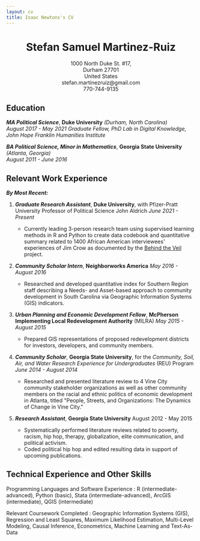 ```yaml
---
layout: cv
title: Isaac Newtons's CV
---
```

#  <div align="center"> Stefan Samuel Martinez-Ruiz </div> 



<div align="center">1000 North Duke St. #17, </div>
<div align="center">Durham 27701     </div>                     
<div align="center">United States     </div>                    
<div align="center">stefan.martinezruiz@gmail.com         </div>                         
<div align="center">770-744-9135               </div>                                              

Education
---------

***MA Political Science***, **Duke University** *(Durham, North Carolina)*          
*August 2017 - May 2021*
*Graduate Fellow, PhD Lab in Digital Knowledge, John Hope Franklin Humanities Institute*


***BA Political Science, Minor in Mathematics***, **Georgia State University** *(Atlanta, Georgia)*          
*August 2011 - June 2016*

Relevant Work Experience 
----------

***By Most Recent:***

 1. ***Graduate Research Assistant***, **Duke University**, with Pfizer-Pratt University Professor of Political Science John Aldrich
*June 2021 - Present*

    * Currently leading 3-person research team using supervised learning methods in R and Python to create data codebook and quantitative summary related to 1400 African American interviewees' experiences of Jim Crow as documented by the [Behind the Veil](https://www.loc.gov/folklife/civilrights/survey/view_collection.php?coll_id=875) project.

 3. ***Community Scholar Intern***, **Neighborworks America**
*May 2016 - August 2016*

    * Researched and developed quantitative index for Southern Region staff describing a Needs- and Asset-based approach to community development in South Carolina via Geographic Information Systems (GIS) indicators.

 4. ***Urban Planning and Economic Development Fellow***, **McPherson Implementing Local Redevelopment Authority** (MILRA)
*May 2015 - August 2015*

	- Prepared GIS representations of proposed redevelopment districts for investors, developers, and community members.


 6. ***Community Scholar***,  **Georgia State University**, for the *Community, Soil, Air, and Water Research Experience for Undergraduates* (REU) Program   
*June 2014 - August 2014*

    * Researched and presented literature review to 4 Vine City community stakeholder organizations as well as other community members on the racial and ethnic politics of economic development in Atlanta, titled "People, Streets, and Organizations: The Dynamics of Change in Vine City."

7. ***Research Assistant***, **Georgia State University**
August 2012 - May 2015

	-  Systematically performed literature reviews related to poverty, racism, hip hop, therapy, globalization, elite communication, and political activism.
	- Coded political hip hop and edited resulting data in support of upcoming publications.

Technical Experience and Other Skills
--------------------

Programming Languages  and Software Experience
:   R (intermediate-advanced), Python (basic), Stata (intermediate-advanced), ArcGIS (intermediate), QGIS (intermediate)

Relevant Coursework Completed
: Geographic Information Systems (GIS), Regression and Least Squares, Maximum Likelihood Estimation, Multi-Level Modeling, Causal Inference, Econometrics, Machine Learning and Text-As-Data








<!-- ### Footer

Last updated: May 2013 -->


